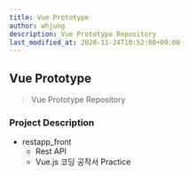 ```yaml
---
title: Vue Prototype
author: whjung
description: Vue Prototype Repository
last_modified_at: 2020-11-24T10:52:00+09:00
---
```


## Vue Prototype ##

> Vue Prototype Repository

### Project Description ###

- restapp_front
  - Rest API
  - Vue.js 코딩 공작서 Practice

